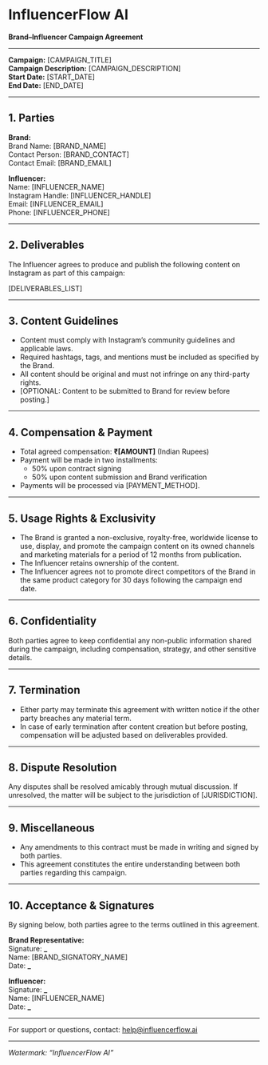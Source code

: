 # InfluencerFlow AI

**Brand–Influencer Campaign Agreement**

---

**Campaign:** [CAMPAIGN_TITLE]  
**Campaign Description:** [CAMPAIGN_DESCRIPTION]  
**Start Date:** [START_DATE]  
**End Date:** [END_DATE]

---

## 1. Parties

**Brand:**  
Brand Name: [BRAND_NAME]  
Contact Person: [BRAND_CONTACT]  
Contact Email: [BRAND_EMAIL]

**Influencer:**  
Name: [INFLUENCER_NAME]  
Instagram Handle: [INFLUENCER_HANDLE]  
Email: [INFLUENCER_EMAIL]  
Phone: [INFLUENCER_PHONE]

---

## 2. Deliverables

The Influencer agrees to produce and publish the following content on Instagram as part of this campaign:

[DELIVERABLES_LIST]

<!-- Example:
- One 60s Reel highlighting the cool features of [Brand/Product]
- Three Stories (10-15s each) showcasing unique aspects of [Brand/Product]
-->

---

## 3. Content Guidelines

- Content must comply with Instagram’s community guidelines and applicable laws.
- Required hashtags, tags, and mentions must be included as specified by the Brand.
- All content should be original and must not infringe on any third-party rights.
- [OPTIONAL: Content to be submitted to Brand for review before posting.]

---

## 4. Compensation & Payment

- Total agreed compensation: **₹[AMOUNT]** (Indian Rupees)
- Payment will be made in two installments:
  - 50% upon contract signing
  - 50% upon content submission and Brand verification
- Payments will be processed via [PAYMENT_METHOD].

---

## 5. Usage Rights & Exclusivity

- The Brand is granted a non-exclusive, royalty-free, worldwide license to use, display, and promote the campaign content on its owned channels and marketing materials for a period of 12 months from publication.
- The Influencer retains ownership of the content.
- The Influencer agrees not to promote direct competitors of the Brand in the same product category for 30 days following the campaign end date.

---

## 6. Confidentiality

Both parties agree to keep confidential any non-public information shared during the campaign, including compensation, strategy, and other sensitive details.

---

## 7. Termination

- Either party may terminate this agreement with written notice if the other party breaches any material term.
- In case of early termination after content creation but before posting, compensation will be adjusted based on deliverables provided.

---

## 8. Dispute Resolution

Any disputes shall be resolved amicably through mutual discussion. If unresolved, the matter will be subject to the jurisdiction of [JURISDICTION].

---

## 9. Miscellaneous

- Any amendments to this contract must be made in writing and signed by both parties.
- This agreement constitutes the entire understanding between both parties regarding this campaign.

---

## 10. Acceptance & Signatures

By signing below, both parties agree to the terms outlined in this agreement.

**Brand Representative:**  
Signature: ************\_************  
Name: [BRAND_SIGNATORY_NAME]  
Date: **************\_**************

**Influencer:**  
Signature: ************\_************  
Name: [INFLUENCER_NAME]  
Date: **************\_**************

---

For support or questions, contact: help@influencerflow.ai

---

_Watermark: “InfluencerFlow AI”_
